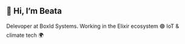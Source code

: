 ## 👋 Hi, I’m Beata

Delevoper at BoxId Systems.
Working in the Elixir ecosystem 🟣
IoT & climate tech 🌍
<!---
bdebinska/bdebinska is a ✨ special ✨ repository because its `README.md` (this file) appears on your GitHub profile.
You can click the Preview link to take a look at your changes.
--->
